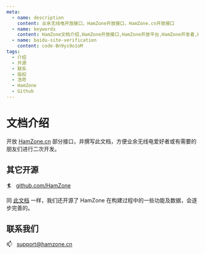 ```yaml
---
meta:
  - name: description
    content: 业余无线电开放接口，HamZone开放接口，HamZone.cn开放接口
  - name: keywords
    content: HamZone文档介绍,HamZone开放接口,HamZone开放平台,HamZone开发者,HamZone,HamZone.cn,HamZoneDev,Radio,HamZoneAPI,API,开放接口,AmateurRadio,浩奇,浩奇科技,HatchTech,Hatch
  - name: baidu-site-verification
    content: code-Bn9ys9o1oM
tags:
  - 介绍
  - 开源
  - 联系
  - 版权
  - 浩奇
  - HamZone
  - Github
---
```

# 文档介绍

开放 [HamZone.cn](https://bbs.hamZone.cn) 部分接口，并撰写此文档，方便业余无线电爱好者或有需要的朋友们进行二次开发。

## 其它开源
:surfer: &nbsp; [github.com/HamZone](https://github.com/HamZone)  

同 [此文档](https://dev.hamzone.cn) 一样，我们还开源了 HamZone 在构建过程中的一些功能及数据，会逐步完善的。

## 联系我们
:mailbox: &nbsp; [support@hamzone.cn](support@hamzone.cn)   